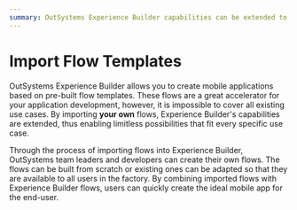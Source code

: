 ```yaml
---
summary: OutSystems Experience Builder capabilities can be extended to allow you to import your custom Flow Templates.
---
```


# Import Flow Templates

OutSystems Experience Builder allows you to create mobile applications based on pre-built flow templates. These flows are a great accelerator for your application development, however, it is impossible to cover all existing use cases. By importing **your own** flows, Experience Builder's capabilities are extended, thus enabling limitless possibilities that fit every specific use case.

Through the process of importing flows into Experience Builder, OutSystems team leaders and developers can create their own flows. The flows can be built from scratch or existing ones can be adapted so that they are available to all users in the factory. By combining imported flows with Experience Builder flows, users can quickly create the ideal mobile app for the end-user.
